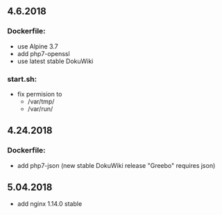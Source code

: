 ## 4.6.2018

### Dockerfile: 

* use Alpine 3.7
* add php7-openssl
* use latest stable DokuWiki
  

### start.sh:
* fix permision to
  * /var/tmp/
  * /var/run/


## 4.24.2018

### Dockerfile:
* add php7-json (new stable DokuWiki release "Greebo" requires json)


## 5.04.2018
* add nginx 1.14.0 stable
